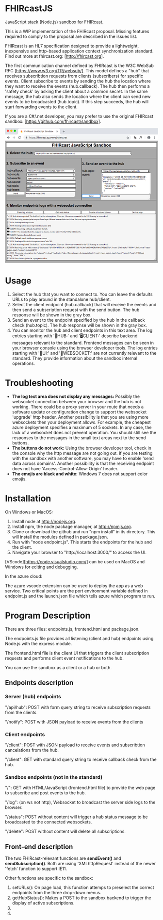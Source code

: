 # FHIRcastJS
JavaScript stack (Node.js) sandbox for FHIRcast.

This is a WIP implementation of the FHIRcast proposal.  Missing features required to comply to the proposal are described in the issues list.   

FHIRcast is an HL7 specification designed to provide a lightweight, inexpensive and http-based application context synchronization standard. Find out more at fhircast.org: [http://fhircast.org].

The first communication channel defined by FHIRcast is the W3C WebSub RFC [https://www.w3.org/TR/websub/].  This model defines a "hub" that receives subscribtion requests from clients (subscribers) for specific events.  Client subscribe to events by sending the hub the location where they want to receive the events (hub.callback). The hub then performs a 'safety check' by asking the client about a common secret. In the same message, the hub also sends the location where the client can send new events to be broadcasted (hub.topic).  If this step succeeds, the hub will start forwarding events to the client.

If you are a C#/.net developer, you may prefer to use the original FHIRcast sandbox: [https://github.com/fhircast/sandbox].

![frontend](frontend.png)

# Usage
1. Select the hub that you want to connect to.  You can leave the defaults URLs to play around in the standalone hub/client.
2. Select the client endpoint (hub.callback) that will receive the events and then send a subscription request with the send button.  The hub response will be shown in the gray box.
3. Send an event to the endpoint specified by the hub in the callback check (hub.topic). The hub response will be shown in the gray box.
4. You can monitor the hub and client endpoints in this text area. The log entries starting with '📡HUB:' and '🖥️CLIENT:' describe backend messages relevant to the standard.  Frontend messages can be seen in your browser console using the browser developer tools. The log entries starting with '🔧UI:' and '🚀WEBSOCKET:' are not currently relevant to the standard.  They provide information about the sandbox internal operations.  
   
# Troubleshooting
* **The log text area does not display any messages:**  Possibly the websocket connection between your browser and the hub is not working.  There could be a proxy server in your route that needs a software update or configuration change to support the websocket 'upgrade' http header.  Another possibility is that you are using more websockets then your deployment allows.  For example, the cheapest azure deployment specifies a maximum of 5 sockets.  In any case, the lack of a websocket does not prevent operation.  You should still see the responses to the messages in the small text areas next to the send buttons.
* **The buttons do not work:** Using the browser developer tool, check in the console why the http message are not going out.  If you are testing with the sandbox with another software, you may have to enable 'send data across domains'. Another possibility is that the receiving endpoint does not have 'Access-Control-Allow-Origin' header. 
* **The emojis are black and white:**  Windows 7 does not support color emojis.


Installation
========================================
On Windows or MacOS:
1. Install node at http://nodejs.org.
2. Install npm, the node package manager, at http://npmjs.org.
3. Clone or download the github and run "npm install" in its directory.  This will install the modules defined in package.json.
4. Run with "node endpoint.js".  This starts the endpoints for the hub and the client.
5. Navigate your browser to "http://localhost:3000/" to access the UI.


[VScode][https://code.visualstudio.com/] can be used on MacOS and Windows for editing and debugging.

In the azure cloud:

The azure vscode extension can be used to deploy the app as a web service.  Two critical points are the port environment variable defined in endpoint.js and the launch.json file which tells azure which program to run.

# Program Description

There are three files:  endpoints.js, frontend.html and package.json.

The endpoints.js file provides all listening (client and hub) endpoints using Node.js with the express module.  

The frontend.html file is the client UI that triggers the client subscription requests and performs client event notifications to the hub.

You can use the sandbox as a client or a hub or both.

## Endpoints description
### Server (hub) endpoints
"/api/hub": POST with form query string to receive subscription requests from the clients
 
 "/notify": POST with JSON payload to receive events from the clients 

### Client endpoints

"/client": POST with JSON payload to receive events and subscribtion cancelations from the hub.

"/client": GET with standard query string to receive callback check from the hub. 

### Sandbox endpoints (not in the standard)

"/": GET with HTML/JavaScript (frontend.html file) to provide the web page to subscribe and post events to the hub.

"/log": (on ws not http), Websocket to broadcast the server side logs to the browser.

"/status":  POST without content will trigger a hub status message to be broadcasted to the connected websockets.

"/delete":  POST without content will delete all subscriptions.


## Front-end description

The two FHIRcast-relevant functions are **sendEvent()** and **sendSubscription()**.  Both are using 'XMLhttpRequest' instead of the newer 'fetch' function to support IE11.


Other functions are specific to the sandbox:

1. setURLs():  On page load, this function attemps to preselect the correct endpoints from the three drop-down menus.  
2. getHubStatus(): Makes a POST to the sandbox backend to trigger the display of active subscriptions.
3.   
4. 